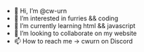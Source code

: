 - 👋 Hi, I’m @cw-urn
- 👀 I’m interested in furries && coding
- 🌱 I’m currently learning html && javascript
- 💞️ I’m looking to collaborate on my website
- 📫 How to reach me -> cwurn on Discord

<!---
cw-urn/cw-urn is a ✨ special ✨ repository because its `README.md` (this file) appears on your GitHub profile.
You can click the Preview link to take a look at your changes.
--->
